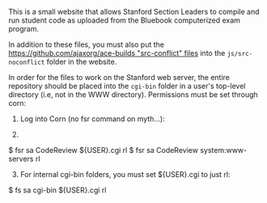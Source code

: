 This is a small website that allows Stanford Section Leaders to 
compile and run student code as uploaded from the Bluebook 
computerized exam program.

In addition to these files, you must also put the 
[https://github.com/ajaxorg/ace-builds "src-conflict" files](https://github.com/ajaxorg/ace-builds)
into the `js/src-noconflict` folder in the website.

In order for the files to work on the Stanford web server, the entire repository
should be placed into the `cgi-bin` folder in a user's top-level directory (i.e,
not in the WWW directory). Permissions must be set through corn:

1. Log into Corn (no fsr command on myth...):

2.
$ fsr sa CodeReview ${USER}.cgi rl
$ fsr sa CodeReview system:www-servers rl

3. For internal cgi-bin folders, you must set ${USER}.cgi to just rl:

$ fs sa cgi-bin ${USER}.cgi rl 
